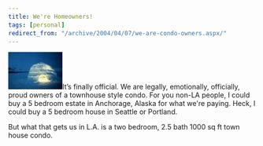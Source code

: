 ```yaml
---
title: We're Homeowners!
tags: [personal]
redirect_from: "/archive/2004/04/07/we-are-condo-owners.aspx/"
---
```


![](/images/igloo.jpg)It’s finally official. We are legally,
emotionally, officially, proud owners of a townhouse style condo. For
you non-LA people, I could buy a 5 bedroom estate in Anchorage, Alaska
for what we're paying. Heck, I could buy a 5 bedroom house in Seattle or
Portland.

But what that gets us in L.A. is a two bedroom, 2.5 bath 1000 sq ft town
house condo.

